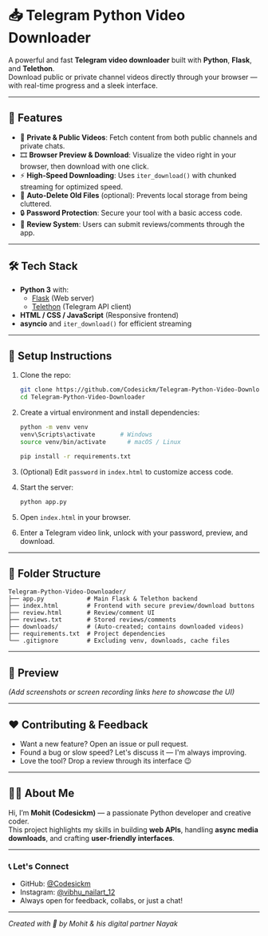# 📥 Telegram Python Video Downloader

A powerful and fast **Telegram video downloader** built with **Python**, **Flask**, and **Telethon**.  
Download public or private channel videos directly through your browser — with real-time progress and a sleek interface.

---

## 🚀 Features

- 🔐 **Private & Public Videos**: Fetch content from both public channels and private chats.
- 🎞 **Browser Preview & Download**: Visualize the video right in your browser, then download with one click.
- ⚡ **High-Speed Downloading**: Uses `iter_download()` with chunked streaming for optimized speed.
- 🧹 **Auto-Delete Old Files** (optional): Prevents local storage from being cluttered.
- 🔒 **Password Protection**: Secure your tool with a basic access code.
- 💬 **Review System**: Users can submit reviews/comments through the app.

---

## 🛠 Tech Stack

- **Python 3** with:
  - [Flask](https://flask.palletsprojects.com/) (Web server)
  - [Telethon](https://github.com/LonamiWebs/Telethon) (Telegram API client)
- **HTML / CSS / JavaScript** (Responsive frontend)
- **asyncio** and `iter_download()` for efficient streaming

---

## 🧭 Setup Instructions

1. Clone the repo:
   ```bash
   git clone https://github.com/Codesickm/Telegram-Python-Video-Downloader.git
   cd Telegram-Python-Video-Downloader
   ```

2. Create a virtual environment and install dependencies:
   ```bash
   python -m venv venv
   venv\Scripts\activate       # Windows
   source venv/bin/activate      # macOS / Linux

   pip install -r requirements.txt
   ```

3. (Optional) Edit `password` in `index.html` to customize access code.

4. Start the server:
   ```bash
   python app.py
   ```

5. Open `index.html` in your browser.

6. Enter a Telegram video link, unlock with your password, preview, and download.

---

## 📁 Folder Structure

```
Telegram-Python-Video-Downloader/
├── app.py            # Main Flask & Telethon backend
├── index.html        # Frontend with secure preview/download buttons
├── review.html       # Review/comment UI
├── reviews.txt       # Stored reviews/comments
├── downloads/        # (Auto-created; contains downloaded videos)
├── requirements.txt  # Project dependencies
└── .gitignore        # Excluding venv, downloads, cache files
```

---

## 📸 Preview

*(Add screenshots or screen recording links here to showcase the UI)*

---

## ❤️ Contributing & Feedback

- Want a new feature? Open an issue or pull request.
- Found a bug or slow speed? Let's discuss it — I'm always improving.
- Love the tool? Drop a review through its interface 😉

---

## 👨‍💻 About Me

Hi, I’m **Mohit (Codesickm)** — a passionate Python developer and creative coder.  
This project highlights my skills in building **web APIs**, handling **async media downloads**, and crafting **user-friendly interfaces**.

---

### 📞 Let's Connect

- GitHub: [@Codesickm](https://github.com/Codesickm)  
- Instagram: [@vibhu_nailart_12](https://instagram.com/vibhu_nailart_12)  
- Always open for feedback, collabs, or just a chat!

---

*Created with 💛 by Mohit & his digital partner Nayak*